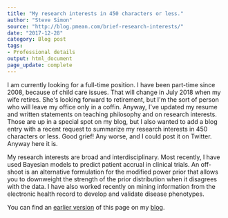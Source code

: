 ```yaml
---
title: "My research interests in 450 characters or less."
author: "Steve Simon"
source: "http://blog.pmean.com/brief-research-interests/"
date: "2017-12-28"
category: Blog post
tags:
- Professional details
output: html_document
page_update: complete
---
```


I am currently looking for a full-time position. I have been part-time since 2008, because of child care issues. That will change in July 2018 when my wife retires. She's looking forward to retirement, but I'm the sort of person who will leave my office only in a coffin. Anyway, I've updated my resume and written statements on teaching philosophy and on research interests. Those are up in a special spot on my blog, but I also wanted to add a blog entry with a recent request to summarize my research interests in 450 characters or less. Good grief! Any worse, and I could post it on Twitter. Anyway here it is.

<!---More--->

My research interests are broad and interdisciplinary. Most recently, I have used Bayesian models to predict patient accrual in clinical trials. An off-shoot is an alternative formulation for the modified power prior that allows you to downweight the strength of the prior distribution when it disagrees with the data. I have also worked recently on mining information from the electronic health record to develop and validate disease phenotypes.

You can find an [earlier version][sim1] of this page on my [blog][sim2].

[sim1]: http://blog.pmean.com/brief-research-interests/
[sim2]: http://blog.pmean.com
